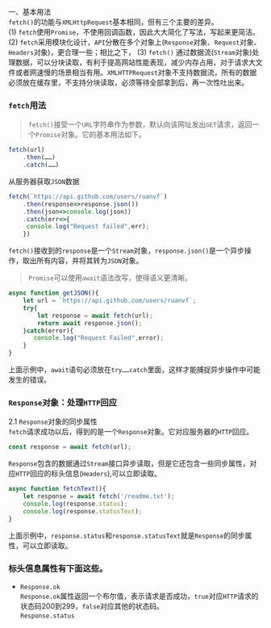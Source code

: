 一、基本用法  
`fetch()`的功能与`XMLHttpRequest`基本相同，但有三个主要的差异。   
(1) `fetch`使用`Promise`，不使用回调函数，因此大大简化了写法，写起来更简洁。   
(2) `fetch`采用模块化设计，`API`分散在多个对象上(`Response`对象、`Request`对象、`Headers`对象)，更合理一些；相比之下，
(3) `fetch()` 通过数据流(`Stream`对象)处理数据，可以分块读取，有利于提高网站性能表现，减少内存占用，对于请求大文件或者网速慢的场景相当有用。`XMLHTTPRequest`对象不支持数据流，所有的数据必须放在缓存里，不支持分块读取，必须等待全部拿到后，再一次性吐出来。   
### `fetch`用法   
> `fetch()`接受一个`URL`字符串作为参数，默认向该网址发出`GET`请求，返回一个`Promise`对象。它的基本用法如下。   
```javascript
fetch(url)
    .then(……)
    .catch(……)
```  
从服务器获取`JSON`数据  
```javascript
fetch(`https://api.github.com/users/ruanvf`)
    .then(response=>response.json())
    .then(json=>console.log(json))
    .catch(err=>{
     console.log("Request failed",err);
    })
```  
`fetch()`接收到的`response`是一个`Stream`对象，`response.json()`是一个异步操作，取出所有内容，并将其转为`JSON`对象。   

> `Promise`可以使用`await`语法改写，使得语义更清晰。   

```javascript
async function getJSON(){
    let url = `https://api.github.com/users/ruanvf`;  
    try{
        let response = await fetch(url);
        return await response.json();
    }catch(error){
       console.log("Request Failed",error);
    }
}
```  
上面示例中，`await`语句必须放在`try……catch`里面，这样才能捕捉异步操作中可能发生的错误。  

### `Response`对象：处理`HTTP`回应   
2.1 `Response`对象的同步属性  
`fetch`请求成功以后，得到的是一个`Response`对象。它对应服务器的`HTTP`回应。   
```javascript
const response = await fetch(url);
```   
`Response`包含的数据通过`Stream`接口异步读取，但是它还包含一些同步属性，对应`HTTP`回应的标头信息(`Headers`),可以立即读取。   
```javascript
async function fetchText(){
    let response = await fetch('/readme.txt');  
    console.log(response.status);
    console.log(response.statusText);
}
```  
上面示例中，`response.status`和`response.statusText`就是`Response`的同步属性，可以立即读取。   

### 标头信息属性有下面这些。  
+ `Response.ok`   
`Response.ok`属性返回一个布尔值，表示请求是否成功，`true`对应`HTTP`请求的状态码200到299，`false`对应其他的状态码。  
`Response.status`   





